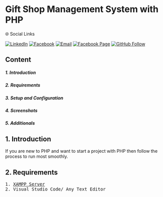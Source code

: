 <h1>Gift Shop Management System with PHP</h1>
</hr>
🌐 Social Links

[![LinkedIn](https://img.shields.io/badge/LinkedIn-%230077B5.svg?logo=linkedin&logoColor=white)](https://www.linkedin.com/in/md-abdullah-al-shakil-98882718a/)
[![Facebook](https://img.shields.io/badge/Facebook-%231877F2.svg?logo=facebook&logoColor=white)](https://www.facebook.com/shakilmdabdullahal)
[![Email](https://img.shields.io/badge/Email-D14836?logo=gmail&logoColor=white)](https://mail.google.com/mail/?view=cm&fs=1&to=contact.shakil3300@gmail.com)
[![Facebook Page](https://img.shields.io/badge/Facebook%20Page-%231877F2.svg?logo=facebook&logoColor=white)](https://www.facebook.com/maashakil/)
[![GitHub Follow](https://img.shields.io/badge/GitHub-Follow%20Me-black?logo=github&logoColor=white)](https://github.com/Shakil-md-abdullah-al)

<h2>Content</h2>
</hr>
<h5>1. Introduction</h5>
<h5>2. Requirements</h5>
<h5>3. Setup and Configuration</h5>
<h5>4. Screenshots</h5>
<h5>5. Additionals</h5>

<h2>1. Introduction</h2>
</hr>
If you are new to PHP and want to start a project with PHP then follow the process to run most smoothly.

<h2>2. Requirements</h2>
</hr>
<pre>
1. <a href="https://www.apachefriends.org/download.html">XAMPP Server</a>
2. Visual Studio Code/ Any Text Editor
</pre>



